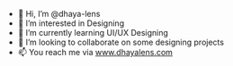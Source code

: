 - 👋 Hi, I’m @dhaya-lens
- 👀 I’m interested in Designing
- 🌱 I’m currently learning UI/UX Designing
- 💞️ I’m looking to collaborate on some designing projects
- 📫 You reach me via www.dhayalens.com

<!---
dhaya-lens/dhaya-lens is a ✨ special ✨ repository because its `README.md` (this file) appears on your GitHub profile.
You can click the Preview link to take a look at your changes.
--->
